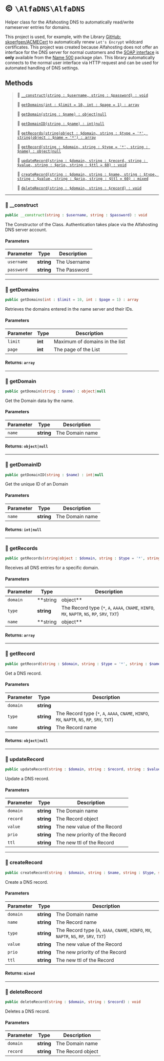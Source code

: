 
# :copyright: `\AlfaDNS\AlfaDNS`

Helper class for the Alfahosting DNS to automatically read/write nameserver entries for domains.

This project is used, for example, with the Library [GitHub: skoerfgen/ACMECert](https://github.com/skoerfgen/ACMECert) to automatically renew `Let's Encrypt` wildcard certificates.
This project was created because Alfahosting does not offer an interface for the DNS server for normal customers and the [SOAP interface](https://dns.alfahosting.de/api/) is **only** available from the [Name 500](https://alfahosting.de/eigene-nameserver/) package plan. This library automatically connects to the normal user interface via HTTP request and can be used for automated handling of DNS settings.




## Methods
> :small_blue_diamond: [`__construct(string : $username, string : $password) : void`](#__construct)
> 
> :small_blue_diamond: [`getDomains(int : $limit = 10, int : $page = 1) : array`](#getdomains)
> 
> :small_blue_diamond: [`getDomain(string : $name) : object|null`](#getdomain)
> 
> :small_blue_diamond: [`getDomainID(string : $name) : int|null`](#getdomainid)
> 
> :small_blue_diamond: [`getRecords(string|object : $domain, string : $type = '*', string|object : $name = '*') : array`](#getrecords)
> 
> :small_blue_diamond: [`getRecord(string : $domain, string : $type = '*', string : $name) : object|null`](#getrecord)
> 
> :small_blue_diamond: [`updateRecord(string : $domain, string : $record, string : $value, string : $prio, string : $ttl = 60) : void`](#updaterecord)
> 
> :small_blue_diamond: [`createRecord(string : $domain, string : $name, string : $type, string : $value, string : $prio, string : $ttl = 60) : mixed`](#createrecord)
> 
> :small_blue_diamond: [`deleteRecord(string : $domain, string : $record) : void`](#deleterecord)
> 

---
### :large_blue_diamond: <a name="__construct" id="__construct">__construct</a>
```php
public __construct(string : $username, string : $password) : void
```




The Constructor of the Class.
Authentication takes place via the Alfahosting DNS server account.

#### Parameters

| Parameter | Type | Description |
|-----------|------|-------------|
| `username` | **string** | The Username |
| `password` | **string** | The Password |





---
### :large_blue_diamond: <a name="getdomains" id="getdomains">getDomains</a>
```php
public getDomains(int : $limit = 10, int : $page = 1) : array
```




Retrieves the domains entered in the name server and their IDs.


#### Parameters

| Parameter | Type | Description |
|-----------|------|-------------|
| `limit` | **int** | Maximum of domains in the list |
| `page` | **int** | The page of the List |



#### Returns: `array`


---
### :large_blue_diamond: <a name="getdomain" id="getdomain">getDomain</a>
```php
public getDomain(string : $name) : object|null
```




Get the Domain data by the name.


#### Parameters

| Parameter | Type | Description |
|-----------|------|-------------|
| `name` | **string** | The Domain name |



#### Returns: `object|null`


---
### :large_blue_diamond: <a name="getdomainid" id="getdomainid">getDomainID</a>
```php
public getDomainID(string : $name) : int|null
```




Get the unique ID of an Domain


#### Parameters

| Parameter | Type | Description |
|-----------|------|-------------|
| `name` | **string** | The Domain name |



#### Returns: `int|null`


---
### :large_blue_diamond: <a name="getrecords" id="getrecords">getRecords</a>
```php
public getRecords(string|object : $domain, string : $type = '*', string|object : $name = '*') : array
```




Receives all DNS entries for a specific domain.


#### Parameters

| Parameter | Type | Description |
|-----------|------|-------------|
| `domain` | **string|object** |  |
| `type` | **string** | The Record type (`*`, `A`, `AAAA`, `CNAME`, `HINFO`, `MX`, `NAPTR`, `NS`, `RP`, `SRV`, `TXT`) |
| `name` | **string|object** | The Domain name or object |



#### Returns: `array`


---
### :large_blue_diamond: <a name="getrecord" id="getrecord">getRecord</a>
```php
public getRecord(string : $domain, string : $type = '*', string : $name) : object|null
```




Get a DNS record.


#### Parameters

| Parameter | Type | Description |
|-----------|------|-------------|
| `domain` | **string** |  |
| `type` | **string** | The Record type (`*`, `A`, `AAAA`, `CNAME`, `HINFO`, `MX`, `NAPTR`, `NS`, `RP`, `SRV`, `TXT`) |
| `name` | **string** | The Record name |



#### Returns: `object|null`


---
### :large_blue_diamond: <a name="updaterecord" id="updaterecord">updateRecord</a>
```php
public updateRecord(string : $domain, string : $record, string : $value, string : $prio, string : $ttl = 60) : void
```




Update a DNS record.


#### Parameters

| Parameter | Type | Description |
|-----------|------|-------------|
| `domain` | **string** | The Domain name |
| `record` | **string** | The Record object |
| `value` | **string** | The new value of the Record |
| `prio` | **string** | The new priority of the Record |
| `ttl` | **string** | The new ttl of the Record |





---
### :large_blue_diamond: <a name="createrecord" id="createrecord">createRecord</a>
```php
public createRecord(string : $domain, string : $name, string : $type, string : $value, string : $prio, string : $ttl = 60) : mixed
```




Create a DNS record.


#### Parameters

| Parameter | Type | Description |
|-----------|------|-------------|
| `domain` | **string** | The Domain name |
| `name` | **string** | The Record name |
| `type` | **string** | The Record type (`A`, `AAAA`, `CNAME`, `HINFO`, `MX`, `NAPTR`, `NS`, `RP`, `SRV`, `TXT`) |
| `value` | **string** | The new value of the Record |
| `prio` | **string** | The new priority of the Record |
| `ttl` | **string** | The new ttl of the Record |



#### Returns: `mixed`


---
### :large_blue_diamond: <a name="deleterecord" id="deleterecord">deleteRecord</a>
```php
public deleteRecord(string : $domain, string : $record) : void
```




Deletes a DNS record.


#### Parameters

| Parameter | Type | Description |
|-----------|------|-------------|
| `domain` | **string** | The Domain name |
| `record` | **string** | The Record object |







